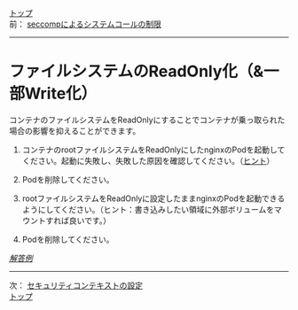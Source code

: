 [トップ](../README.md)  
前： [seccompによるシステムコールの制限](seccomp.md)  

---

# ファイルシステムのReadOnly化（&一部Write化）

コンテナのファイルシステムをReadOnlyにすることでコンテナが乗っ取られた場合の影響を抑えることができます。

1. コンテナのrootファイルシステムをReadOnlyにしたnginxのPodを起動してください。起動に失敗し、失敗した原因を確認してください。（[ヒント](https://kubernetes.io/docs/reference/kubernetes-api/workload-resources/pod-v1/)）

2. Podを削除してください。

3. rootファイルシステムをReadOnlyに設定したままnginxのPodを起動できるようにしてください。（ヒント：書き込みしたい領域に外部ボリュームをマウントすれば良いです。）

4. Podを削除してください。

[*解答例*](../ans/filesystem.md)  

---

次： [セキュリティコンテキストの設定](securitycontext.md)  
[トップ](../README.md)  

